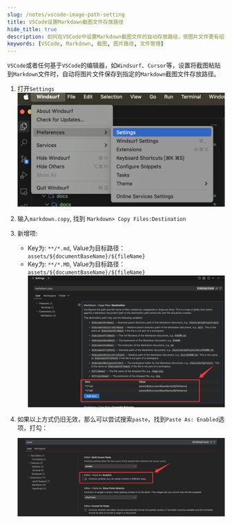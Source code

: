 ```yaml
---
slug: /notes/vscode-image-path-setting
title: VSCode设置Markdown截图文件存放路径
hide_title: true
description: 如何在VSCode中设置Markdown截图文件的自动存放路径，使图片文件更有组织性地保存
keywords: [VSCode, Markdown, 截图, 图片路径, 文件管理]
---
```



`VSCode`或者任何基于`VSCode`的编辑器，如`Windsurf`、`Cursor`等，设置将截图粘贴到`Markdown`文件时，自动将图片文件保存到指定的`Markdown`截图文件存放路径。

1. 打开`Settings`
    ![alt text](assets/VSCode设置截图文件存放路径/image.png)

2. 输入`markdown.copy`, 找到 `Markdown> Copy Files:Destination`

3. 新增项:
    - Key为: `**/*.md`, Value为目标路径：`assets/${documentBaseName}/${fileName}`
    - Key为: `**/*.MD`, Value为目标路径：`assets/${documentBaseName}/${fileName}`
    ![alt text](assets/VSCode设置截图文件存放路径/image-1.png)

4. 如果以上方式仍旧无效，那么可以尝试搜索`paste`，找到`Paste As: Enabled`选项，打勾：

    ![alt text](assets/VSCode设置截图文件存放路径/image-2.png)